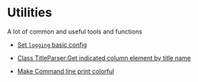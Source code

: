# Utilities
A lot of common and useful tools and functions

* [Set `logging` basic config](https://github.com/KingCM/Utilities/blob/master/python/set_logging.py)

* [Class TitleParser:Get indicated column element by title name](https://github.com/KingCM/Utilities/blob/master/python/TitleParser.py)

* [Make Command line print colorful](https://github.com/KingCM/Utilities/blob/master/python/command_line_color.py)
